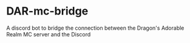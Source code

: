 # DAR-mc-bridge
A discord bot to bridge the connection between the Dragon's Adorable Realm MC server and the Discord

